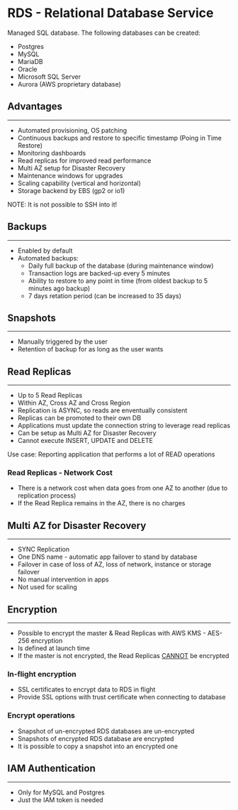 # RDS - Relational Database Service
Managed SQL database. The following databases can be created:

- Postgres
- MySQL
- MariaDB
- Oracle
- Microsoft SQL Server
- Aurora (AWS proprietary database)

## Advantages
---
- Automated provisioning, OS patching
- Continuous backups and restore to specific timestamp (Poing in Time Restore)
- Monitoring dashboards
- Read replicas for improved read performance
- Multi AZ setup for Disaster Recovery
- Maintenance windows for upgrades
- Scaling capability (vertical and horizontal)
- Storage backend by EBS (gp2 or io1)

NOTE: It is not possible to SSH into it!

## Backups
---
- Enabled by default
- Automated backups:
    - Daily full backup of the database (during maintenance window)
    - Transaction logs are backed-up every 5 minutes
    - Ability to restore to any point in time (from oldest backup to 5 minutes ago backup)
    - 7 days retation period (can be increased to 35 days)

## Snapshots
---

- Manually triggered by the user
- Retention of backup for as long as the user wants

## Read Replicas
---

- Up to 5 Read Replicas
- Within AZ, Cross AZ and Cross Region
- Replication is ASYNC, so reads are enventually consistent
- Replicas can be promoted to their own DB
- Applications must update the connection string to leverage read replicas
- Can be setup as Multi AZ for Disaster Recovery
- Cannot execute INSERT, UPDATE and DELETE

Use case: Reporting application that performs a lot of READ operations

### Read Replicas - Network Cost

- There is a network cost when data goes from one AZ to another (due to replication process)
- If the Read Replica remains in the AZ, there is no charges

## Multi AZ for Disaster Recovery
---
- SYNC Replication
- One DNS name - automatic app failover to stand by database
- Failover in case of loss of AZ, loss of network, instance or storage failover
- No manual intervention in apps
- Not used for scaling

## Encryption
---
- Possible to encrypt the master & Read Replicas with AWS KMS - AES-256 encryption
- Is defined at launch time
- If the master is not encrypted, the Read Replicas <u>CANNOT</u> be encrypted

### In-flight encryption

- SSL certificates to encrypt data to RDS in flight
- Provide SSL options with trust certificate when connecting to database

### Encrypt operations

- Snapshot of un-encrypted RDS databases are un-encrypted
- Snapshots of encrypted RDS database are encrypted
- It is possible to copy a snapshot into an encrypted one

## IAM Authentication
---
- Only for MySQL and Postgres
- Just the IAM token is needed
